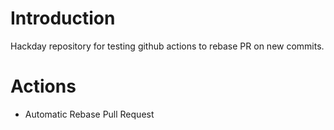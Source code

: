 # Introduction
Hackday repository for testing github actions to rebase PR on new commits.

# Actions

- Automatic Rebase Pull Request
